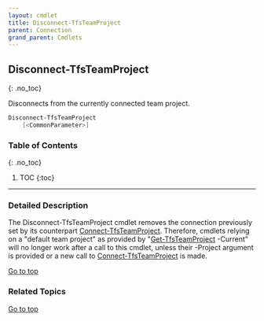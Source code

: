 ```yaml
---
layout: cmdlet
title: Disconnect-TfsTeamProject
parent: Connection
grand_parent: Cmdlets
---
```

## Disconnect-TfsTeamProject
{: .no_toc}

Disconnects from the currently connected team project.

```powershell
Disconnect-TfsTeamProject
    [<CommonParameter>]

```

### Table of Contents
{: .no_toc}

1. TOC
{:toc}

-----

### Detailed Description 

The Disconnect-TfsTeamProject cmdlet removes the connection previously set by its counterpart [Connect-TfsTeamProject](/Cmdlets/Connection/Connect-TfsTeamProject). Therefore, cmdlets relying on a "default team project" as provided by "[Get-TfsTeamProject](/Cmdlets/TeamProject/Get-TfsTeamProject) -Current" will no longer work after a call to this cmdlet, unless their -Project argument is provided or a new call to [Connect-TfsTeamProject](/Cmdlets/Connection/Connect-TfsTeamProject) is made.

[Go to top](#disconnect-tfsteamproject)

### Related Topics



[Go to top](#disconnect-tfsteamproject)

